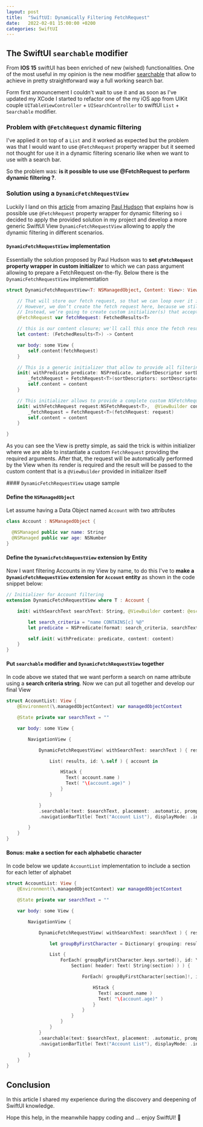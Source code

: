 ```yaml
---
layout: post
title:  "SwiftUI: Dynamically Filtering FetchRequest"
date:   2022-02-01 15:00:00 +0200
categories: SwiftUI
---
```


## The SwiftUI `searchable` modifier

From **IOS 15** swiftUI has been enriched of new (wished) functionalities. One of the most useful in my opinion is the new modifier [searchable][SEARCH]
that allow to achieve in pretty straightforward way a full working search bar.

Form first announcement I couldn't wait to use it and as soon as I've updated my XCode I started to refactor one of the my iOS app from UIKit couple `UITableViewController` + `UISearchController` to swiftUI `List` + `Searchable` modifier.

### Problem with `@FetchRequest` dynamic filtering

I've applied it on top of a `List` and it worked as expected but the problem was that I would want to use `@FetchRequest` property wrapper  but it seemed not thought for use it in a dynamic filtering scenario like when we want to use with a search bar.

So the problem was:  **is it possible to use use @FetchRequest to perform dynamic filtering ?**.

### Solution using a `DynamicFetchRequestView`

Luckily I land on this [article](ARTICLE1) from amazing [Paul Hudson][POULH] that explains how is possible use `@FetchRequest` property wrapper for dynamic filtering so i decided to apply the provided solution in my project and develop a more generic SwiftUI View `DynamicFetchRequestView` allowing to apply the dynamic filtering in different scenarios.

#### `DynamicFetchRequestView` implementation

Essentially the solution proposed by Paul Hudson was to **set `@FetchRequest` property wrapper in custom initializer** to which we can pass argument allowing to prepare a FetchRequest on-the-fly.
Below there is the `DynamicFetchRequestView` implementation

```swift
struct DynamicFetchRequestView<T: NSManagedObject, Content: View>: View {

    // That will store our fetch request, so that we can loop over it inside the body.
    // However, we don’t create the fetch request here, because we still don’t know what we’re searching for.
    // Instead, we’re going to create custom initializer(s) that accepts filtering information to set the fetchRequest property.
    @FetchRequest var fetchRequest: FetchedResults<T>

    // this is our content closure; we'll call this once the fetch results is available
    let content: (FetchedResults<T>) -> Content

    var body: some View {
        self.content(fetchRequest)
    }

    // This is a generic initializer that allow to provide all filtering information
    init( withPredicate predicate: NSPredicate, andSortDescriptor sortDescriptors: [NSSortDescriptor] = [],  @ViewBuilder content: @escaping (FetchedResults<T>) -> Content) {
        _fetchRequest = FetchRequest<T>(sortDescriptors: sortDescriptors, predicate: predicate)
        self.content = content
    }

    // This initializer allows to provide a complete custom NSFetchRequest
    init( withFetchRequest request:NSFetchRequest<T>,  @ViewBuilder content: @escaping (FetchedResults<T>) -> Content) {
        _fetchRequest = FetchRequest<T>(fetchRequest: request)
        self.content = content
    }

}
```
As you can see the View is pretty simple, as said the trick is within initializer where we are able to instantiate a custom `FetchRequest` providing the required arguments. After that, the request will be automatically performed by the View when its render is required and the result will be passed to the custom content that is a `@ViewBuilder` provided in initializer itself

#### `DynamicFetchRequestView` usage sample

#### Define the `NSManagedObject`
Let assume having a Data Object named `Account` with two attributes

```swift
class Account : NSManagedObject {

  @NSManaged public var name: String
  @NSManaged public var age: NSNumber
}
```

#### Define the `DynamicFetchRequestView` extension by Entity
Now I want filtering Accounts in my View by name, to do this I've to **make a `DynamicFetchRequestView` extension for `Account` entity** as shown in the code snippet below:

```Swift
// Initializer for Account filtering
extension DynamicFetchRequestView where T : Account {

    init( withSearchText searchText: String, @ViewBuilder content: @escaping (FetchedResults<T>) -> Content) {

        let search_criteria = "name CONTAINS[c] %@"
        let predicate = NSPredicate(format: search_criteria, searchText )

        self.init( withPredicate: predicate, content: content)
    }
}
```

#### Put `searchable` modifier and `DynamicFetchRequestView` together
In code above we stated that we want perform a search on name attribute using a **search criteria string**. Now we can put all together and develop our final View

```Swift
struct AccountList: View {
    @Environment(\.managedObjectContext) var managedObjectContext

    @State private var searchText = ""

    var body: some View {

        NavigationView {

            DynamicFetchRequestView( withSearchText: searchText ) { results in

                List( results, id: \.self ) { account in

                    HStack {
                      Text( account.name )
                      Text( "\(account.age)" )
                    }
                }

            }
            .searchable(text: $searchText, placement: .automatic, prompt: "search keys")
            .navigationBarTitle( Text("Account List"), displayMode: .inline )

        }
    }
}
```

#### Bonus: make a section for each alphabetic character
In code below we update `AccountList` implementation to include a section for each letter of alphabet

```Swift
struct AccountList: View {
    @Environment(\.managedObjectContext) var managedObjectContext

    @State private var searchText = ""

    var body: some View {

        NavigationView {

            DynamicFetchRequestView( withSearchText: searchText ) { results in

                let groupByFirstCharacter = Dictionary( grouping: results, by: { $0.name.first! })

                List {
                    ForEach( groupByFirstCharacter.keys.sorted(), id: \.self ) { section in
                        Section( header: Text( String(section) ) ) {

                            ForEach( groupByFirstCharacter[section]!, id: \.self ) { account in

                                HStack {
                                  Text( account.name )
                                  Text( "\(account.age)" )
                                }
                            }
                        }
                    }
                }
            }
            .searchable(text: $searchText, placement: .automatic, prompt: "search keys")
            .navigationBarTitle( Text("Account List"), displayMode: .inline )

        }
    }
}
```

## Conclusion

In this article I shared my experience during the discovery and deepening of SwiftUI knowledge.

Hope this help, in the meanwhile happy coding and … enjoy SwiftUI! 👋


[SEARCH]: https://developer.apple.com/documentation/swiftui/form/searchable(text:placement:)
[ARTICLE1]: https://www.hackingwithswift.com/books/ios-swiftui/dynamically-filtering-fetchrequest-with-swiftui
[POULH]: https://twitter.com/twostraws?s=20
